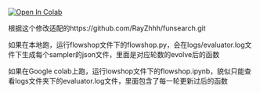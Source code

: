 [![Open In Colab](https://colab.research.google.com/assets/colab-badge.svg)](https://colab.research.google.com/github/Sakura-RaidenMEI/Funsearch_on_flowshop/blob/main/flowshop/flowshop.ipynb)

根据这个修改适配的https://github.com/RayZhhh/funsearch.git

如果在本地跑，运行flowshop文件下的flowshop.py，会在logs/evaluator.log文件下生成每个sampler的json文件，里面是对应轮数的evolve后的函数

如果在Google colab上跑，运行lowshop文件下的flowshop.ipynb，貌似只能查看logs文件夹下的evaluator.log文件，里面包含了每一轮更新过后的函数
